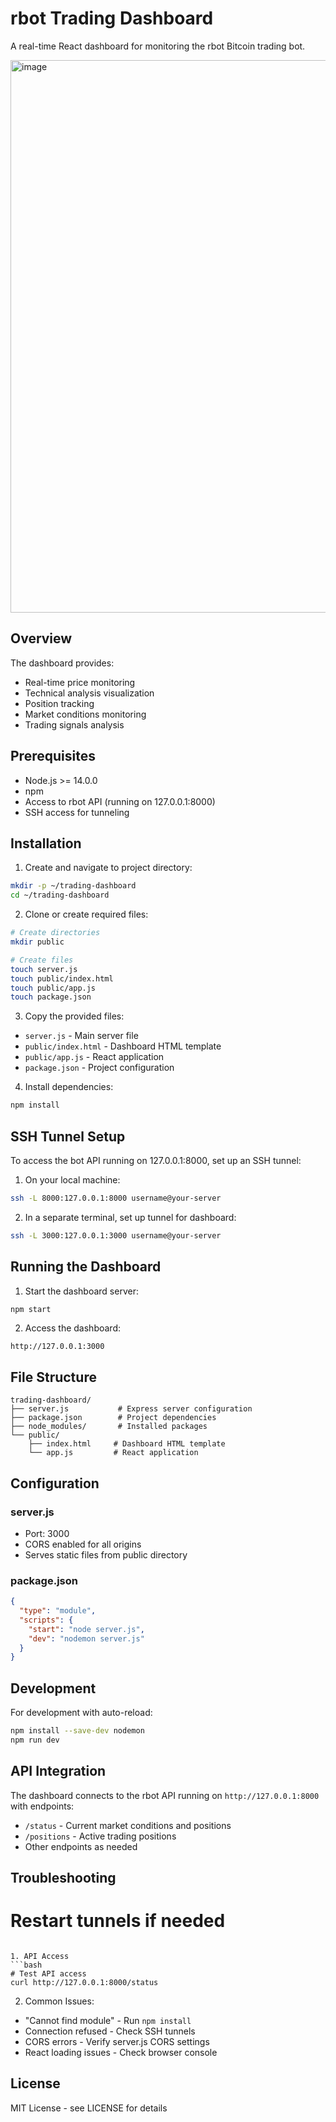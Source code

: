 # rbot Trading Dashboard

A real-time React dashboard for monitoring the rbot Bitcoin trading bot.

<img width="884" alt="image" src="https://github.com/user-attachments/assets/3ae94358-11d4-4c84-a157-0d3d16c75e45" />

## Overview

The dashboard provides:
- Real-time price monitoring
- Technical analysis visualization
- Position tracking
- Market conditions monitoring
- Trading signals analysis

## Prerequisites

- Node.js >= 14.0.0
- npm
- Access to rbot API (running on 127.0.0.1:8000)
- SSH access for tunneling

## Installation

1. Create and navigate to project directory:
```bash
mkdir -p ~/trading-dashboard
cd ~/trading-dashboard
```

2. Clone or create required files:
```bash
# Create directories
mkdir public

# Create files
touch server.js
touch public/index.html
touch public/app.js
touch package.json
```

3. Copy the provided files:
- `server.js` - Main server file
- `public/index.html` - Dashboard HTML template
- `public/app.js` - React application
- `package.json` - Project configuration

4. Install dependencies:
```bash
npm install
```

## SSH Tunnel Setup

To access the bot API running on 127.0.0.1:8000, set up an SSH tunnel:

1. On your local machine:
```bash
ssh -L 8000:127.0.0.1:8000 username@your-server
```

2. In a separate terminal, set up tunnel for dashboard:
```bash
ssh -L 3000:127.0.0.1:3000 username@your-server
```

## Running the Dashboard

1. Start the dashboard server:
```bash
npm start
```

2. Access the dashboard:
```
http://127.0.0.1:3000
```

## File Structure
```
trading-dashboard/
├── server.js           # Express server configuration
├── package.json        # Project dependencies
├── node_modules/       # Installed packages
└── public/            
    ├── index.html     # Dashboard HTML template
    └── app.js         # React application
```

## Configuration

### server.js
- Port: 3000
- CORS enabled for all origins
- Serves static files from public directory

### package.json
```json
{
  "type": "module",
  "scripts": {
    "start": "node server.js",
    "dev": "nodemon server.js"
  }
}
```

## Development

For development with auto-reload:
```bash
npm install --save-dev nodemon
npm run dev
```

## API Integration

The dashboard connects to the rbot API running on `http://127.0.0.1:8000` with endpoints:
- `/status` - Current market conditions and positions
- `/positions` - Active trading positions
- Other endpoints as needed

## Troubleshooting

# Restart tunnels if needed
```

1. API Access
```bash
# Test API access
curl http://127.0.0.1:8000/status
```

2. Common Issues:
- "Cannot find module" - Run `npm install`
- Connection refused - Check SSH tunnels
- CORS errors - Verify server.js CORS settings
- React loading issues - Check browser console

## License

MIT License - see LICENSE for details
